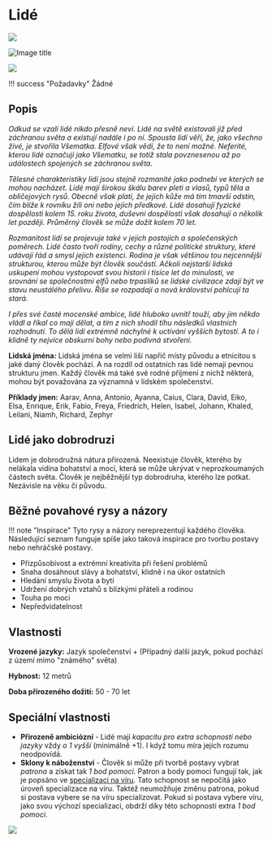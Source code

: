 # Lidé

<img src="/assets/sep_line.png"/>

![Image title](/assets/OW/races/Human.png)

<img src="/assets/sep_line.png"/>

!!! success "Požadavky"
    Žádné

## Popis

*Odkud se vzali lidé nikdo přesně neví. Lidé na světě existovali již před záchranou světa a existují nadále i po ní. Spousta lidí věří, že, jako všechno živé, je stvořila Všematka. Elfové však vědí, že to není možné. Neferité, kterou lidé označují jako Všematku, se totiž stala povznesenou až po událostech spojených se záchranou světa.*

*Tělesné charakteristiky lidí jsou stejně rozmanité jako podnebí ve kterých se mohou nacházet. Lidé mají širokou škálu barev pleti a vlasů, typů těla a obličejových rysů. Obecně však platí, že jejich kůže má tím tmavší odstín, čím blíže k rovníku žili oni nebo jejich předkové. Lidé dosahují fyzické dospělosti kolem 15. roku života, duševní dospělosti však dosahují o několik let později. Průměrný člověk se může dožít kolem 70 let.*

*Rozmanitost lidí se projevuje také v jejich postojích a společenských poměrech. Lidé často tvoří rodiny, cechy a různé politické struktury, které udávají řád a smysl jejich existenci. Rodina je však většinou tou nejcennější strukturou, kterou může být člověk součástí. Ačkoli nejstarší lidská uskupení mohou vystopovat svou historii i tisíce let do minulosti, ve srovnání se společnostmi elfů nebo trpaslíků se lidské civilizace zdají být ve stavu neustálého přelivu. Říše se rozpadají a nová království pohlcují ta stará.*

*I přes své časté mocenské ambice, lidé hluboko uvnitř touží, aby jim někdo vládl a říkal co mají dělat, a tím z nich shodil tíhu následků vlastních rozhodnutí. To dělá lidi extrémně náchylné k uctívání vyšších bytostí. A to i klidně ty nejvíce obskurní bohy nebo podivná stvoření.*

**Lidská jména:** Lidská jména se velmi liší napříč místy původu a etnicitou s jaké daný člověk pochází. A na rozdíl od ostatních ras lidé nemají pevnou strukturu jmen. Každý člověk má také své rodné příjmení z nichž některá, mohou být považována za významná v lidském společenství.

**Příklady jmen:** Aarav, Anna, Antonio, Ayanna, Caius, Clara, David, Eiko, Elsa, Enrique, Erik, Fabio, Freya, Friedrich, Helen, Isabel, Johann, Khaled, Leilani, Niamh, Richard, Zephyr

## Lidé jako dobrodruzi

Lidem je dobrodružná nátura přirozená. Neexistuje člověk, kterého by nelákala vidina bohatství a moci, která se může ukrývat v neprozkoumaných částech světa. Člověk je nejběžnější typ dobrodruha, kterého lze potkat. Nezávisle na věku či původu.

## Běžné povahové rysy a názory

!!! note "Inspirace"
    Tyto rysy a názory nereprezentují každého člověka. Následující seznam funguje spíše jako taková inspirace pro tvorbu postavy nebo nehráčské postavy. 

- Přizpůsobivost a extrémní kreativita při řešení problémů
- Snaha dosáhnout slávy a bohatství, klidně i na úkor ostatních
- Hledání smyslu života a bytí
- Udržení dobrých vztahů s blízkými přáteli a rodinou
- Touha po moci
- Nepředvídatelnost

## Vlastnosti

**Vrozené jazyky:** Jazyk společenství + (Případný další jazyk, pokud pochází z území mimo "známého" světa)

**Hybnost:** 12 metrů

**Doba přirozeného dožití:** 50 - 70 let

## Speciální vlastnosti

- **Přirozeně ambiciózní** - Lidé mají *kapacitu pro extra schopnosti nebo jazyky* vždy *o 1 vyšší* (minimálně +1). I když tomu míra jejich rozumu neodpovídá.
- **Sklony k náboženství** - Člověk si může při tvorbě postavy vybrat *patrona* a získat tak *1 bod pomoci*. Patron a body pomoci fungují tak, jak je popsáno ve [specializaci na víru](/Star%C3%BD%20sv%C4%9Bt%20%28Zasazen%C3%AD%29/Specializace/Vira/). Tato schopnost se nepočítá jako úroveň specializace na víru. Taktéž neumožňuje změnu patrona, pokud si postava vybere se na víru specializovat. Pokud si postava vybere víru, jako svou výchozí specializaci, obdrží díky této schopnosti extra *1 bod pomoci*.

<img src="/assets/sep_line.png"/>

